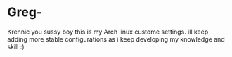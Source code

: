 # Greg-
Krennic you sussy boy this is my Arch linux custome settings.
ill keep adding more stable configurations as i keep developing my knowledge and skill :)

